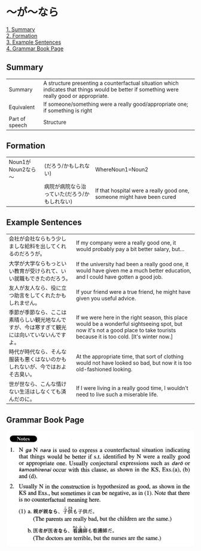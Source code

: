 # ～が～なら

[1. Summary](#summary)<br>
[2. Formation](#formation)<br>
[3. Example Sentences](#example-sentences)<br>
[4. Grammar Book Page](#grammar-book-page)<br>


## Summary

<table><tr>   <td>Summary</td>   <td>A structure presenting a counterfactual situation which indicates that things would be better if something were really good or appropriate.</td></tr><tr>   <td>Equivalent</td>   <td>If someone/something were a really good/appropriate one; if something is right</td></tr><tr>   <td>Part of speech</td>   <td>Structure</td></tr></table>

## Formation

<table class="table"><tbody><tr class="tr head"><td class="td"><span class="bold">Noun<span class="subscript">1</span></span><span class="concept">が</span><span class="bold">Noun<span class="subscript">2</span></span><span class="concept">なら</span><span>～</span></td><td class="td"><span>(だろう/かもしれない)</span> <span class="concept"></span></td><td class="td"><span>WhereNoun<span class="subscript">1</span>=Noun<span class="subscript">2</span></span></td></tr><tr class="tr"><td class="td"></td><td class="td"><span>病院</span><span class="concept">が</span><span>病院</span><span class="concept">なら</span><span>治っていた(だろう/かもしれない)</span> </td><td class="td"><span>If that hospital were a really good one, someone might have been cured</span></td></tr></tbody></table>

## Example Sentences

<table><tr>   <td>会社が会社ならもう少しましな給料を出してくれるのだろうが。</td>   <td>If my company were a really good one, it would probably pay a bit better salary, but…</td></tr><tr>   <td>大学が大学ならもっといい教育が受けられて、いい就職もできたのだろう。</td>   <td>If the university had been a really good one, it would have given me a much better education, and I could have gotten a good job.</td></tr><tr>   <td>友人が友人なら、役に立つ助言をしてくれたかもしれません。</td>   <td>If your friend were a true friend, he might have given you useful advice.</td></tr><tr>   <td>季節が季節なら、ここは素晴らしい観光地なんですが、今は寒すぎて観光には向いていないんですよ。</td>   <td>If we were here in the right season, this place would be a wonderful sightseeing spot, but now it's not a good place to take tourists because it is too cold. [It's winter now.]</td></tr><tr>   <td>時代が時代なら、そんな服装も悪くはないのかもしれないが、今ではおよそ古臭い。</td>   <td>At the appropriate time, that sort of clothing would not have looked so bad, but now it is too old-fashioned looking.</td></tr><tr>   <td>世が世なら、こんな情けない生活はしなくても済んだのに。</td>   <td>If I were living in a really good time, I wouldn't need to live such a miserable life.</td></tr></table>

## Grammar Book Page

![](../img/Advancedが～なら.png)

